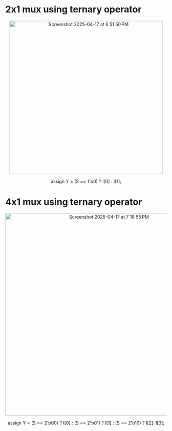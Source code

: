 # 2x1 mux using ternary operator

<p align="center">
<img width="479" alt="Screenshot 2025-04-17 at 6 51 50 PM" src="https://github.com/user-attachments/assets/14ed5124-6d51-4ee8-b544-7d297f085530" />
<p/>
<p align="center">
  assign Y = (S == 1'b0) ? I[0] : I[1];
<p/>

# 4x1 mux using ternary operator
<p align="center">
<img width="632" alt="Screenshot 2025-04-17 at 7 18 55 PM" src="https://github.com/user-attachments/assets/04dcce77-1d43-4435-8c48-1e18e6bcadd1" />
<p/>
<p align="center">
  assign Y = (S == 2'b00) ? I[0] : (S == 2'b01) ? I[1] : (S == 2'b10) ? I[2] :I[3];
<p/>
